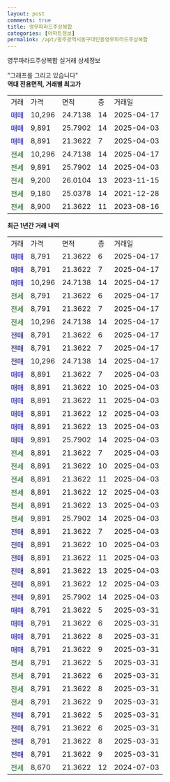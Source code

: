 ```yaml
---
layout: post
comments: true
title: 영무파라드주상복합
categories: [아파트정보]
permalink: /apt/광주광역시동구대인동영무파라드주상복합
---
```


영무파라드주상복합 실거래 상세정보

<script type="text/javascript">
  google.charts.load('current', {'packages':['line', 'corechart']});
  google.charts.setOnLoadCallback(drawChart);

  function drawChart() {
    var data = new google.visualization.DataTable();
    data.addColumn('date', '거래일');
    data.addColumn('number', "매매");
    data.addColumn('number', "전세");
    data.addColumn('number', "전매");

    data.addRows([[new Date(Date.parse("2025-04-17")), 8791, null, null], [new Date(Date.parse("2025-04-17")), 8791, null, null], [new Date(Date.parse("2025-04-17")), 10296, null, null], [new Date(Date.parse("2025-04-17")), null, 8791, null], [new Date(Date.parse("2025-04-17")), null, 8791, null], [new Date(Date.parse("2025-04-17")), null, 10296, null], [new Date(Date.parse("2025-04-17")), null, null, 8791], [new Date(Date.parse("2025-04-17")), null, null, 8791], [new Date(Date.parse("2025-04-17")), null, null, 10296], [new Date(Date.parse("2025-04-03")), 8891, null, null], [new Date(Date.parse("2025-04-03")), 8891, null, null], [new Date(Date.parse("2025-04-03")), 8891, null, null], [new Date(Date.parse("2025-04-03")), 8891, null, null], [new Date(Date.parse("2025-04-03")), 8891, null, null], [new Date(Date.parse("2025-04-03")), 9891, null, null], [new Date(Date.parse("2025-04-03")), null, 8891, null], [new Date(Date.parse("2025-04-03")), null, 8891, null], [new Date(Date.parse("2025-04-03")), null, 8891, null], [new Date(Date.parse("2025-04-03")), null, 8891, null], [new Date(Date.parse("2025-04-03")), null, 8891, null], [new Date(Date.parse("2025-04-03")), null, 9891, null], [new Date(Date.parse("2025-04-03")), null, null, 8891], [new Date(Date.parse("2025-04-03")), null, null, 8891], [new Date(Date.parse("2025-04-03")), null, null, 8891], [new Date(Date.parse("2025-04-03")), null, null, 8891], [new Date(Date.parse("2025-04-03")), null, null, 8891], [new Date(Date.parse("2025-04-03")), null, null, 9891], [new Date(Date.parse("2025-03-31")), 8791, null, null], [new Date(Date.parse("2025-03-31")), 8791, null, null], [new Date(Date.parse("2025-03-31")), 8791, null, null], [new Date(Date.parse("2025-03-31")), 8791, null, null], [new Date(Date.parse("2025-03-31")), null, 8791, null], [new Date(Date.parse("2025-03-31")), null, 8791, null], [new Date(Date.parse("2025-03-31")), null, 8791, null], [new Date(Date.parse("2025-03-31")), null, 8791, null], [new Date(Date.parse("2025-03-31")), null, null, 8791], [new Date(Date.parse("2025-03-31")), null, null, 8791], [new Date(Date.parse("2025-03-31")), null, null, 8791], [new Date(Date.parse("2025-03-31")), null, null, 8791], [new Date(Date.parse("2024-07-03")), null, 8670, null]]);

    var options = {
      hAxis: {
        format: 'yyyy/MM/dd'
      },    
      lineWidth: 0,
      pointsVisible: true,    
      title: '최근 1년간 유형별 실거래가 분포',
      legend: { position: 'bottom' }
    };

    var formatter = new google.visualization.NumberFormat({pattern:'###,###'} );
    formatter.format(data, 1);
    formatter.format(data, 2);
    
    setTimeout(function() {
        var chart = new google.visualization.LineChart(document.getElementById('columnchart_material'));
        chart.draw(data, (options));
        document.getElementById('loading').style.display = 'none';
    }, 200);
  }
</script>


<div id="loading" style="z-index:20; display: block; margin-left: 0px">"그래프를 그리고 있습니다"</div>
<div id="columnchart_material" style="width: 95%; margin-left: 0px; display: block"></div>
<!-- contents start -->
<b>역대 전용면적, 거래별 최고가</b>
<table class="sortable">
    <tr>
      <td>거래</td>
      <td>가격</td>
      <td>면적</td>
      <td>층</td>
      <td>거래일</td>
    </tr>
        <tr>
          <td><a style="color: blue">매매</a></td>
          <td>10,296</td>
          <td>24.7138</td>
          <td>14</td>
          <td>2025-04-17</td>
        </tr>            <tr>
          <td><a style="color: blue">매매</a></td>
          <td>9,891</td>
          <td>25.7902</td>
          <td>14</td>
          <td>2025-04-03</td>
        </tr>            <tr>
          <td><a style="color: blue">매매</a></td>
          <td>8,891</td>
          <td>21.3622</td>
          <td>7</td>
          <td>2025-04-03</td>
        </tr>        
        <tr>
              <td><a style="color: darkgreen">전세</a></td>
              <td>10,296</td>
              <td>24.7138</td>
              <td>14</td>
              <td>2025-04-17</td>
            </tr>            <tr>
              <td><a style="color: darkgreen">전세</a></td>
              <td>9,891</td>
              <td>25.7902</td>
              <td>14</td>
              <td>2025-04-03</td>
            </tr>            <tr>
              <td><a style="color: darkgreen">전세</a></td>
              <td>9,200</td>
              <td>26.0104</td>
              <td>13</td>
              <td>2023-11-15</td>
            </tr>            <tr>
              <td><a style="color: darkgreen">전세</a></td>
              <td>9,180</td>
              <td>25.0378</td>
              <td>14</td>
              <td>2021-12-28</td>
            </tr>            <tr>
              <td><a style="color: darkgreen">전세</a></td>
              <td>8,900</td>
              <td>21.3622</td>
              <td>11</td>
              <td>2023-08-16</td>
            </tr>        
    
</table>

<b>최근 1년간 거래 내역</b>

<table class="sortable">
    <tr>
      <td>거래</td>
      <td>가격</td>
      <td>면적</td>
      <td>층</td>
      <td>거래일</td>
    </tr>
    <tr>
      <td><a style="color: blue">매매</a></td>
      <td>8,791</td>
      <td>21.3622</td>
      <td>6</td>
      <td>2025-04-17</td>
    </tr>          <tr>
      <td><a style="color: blue">매매</a></td>
      <td>8,791</td>
      <td>21.3622</td>
      <td>7</td>
      <td>2025-04-17</td>
    </tr>          <tr>
      <td><a style="color: blue">매매</a></td>
      <td>10,296</td>
      <td>24.7138</td>
      <td>14</td>
      <td>2025-04-17</td>
    </tr>          <tr>
      <td><a style="color: darkgreen">전세</a></td>
      <td>8,791</td>
      <td>21.3622</td>
      <td>6</td>
      <td>2025-04-17</td>
    </tr>          <tr>
      <td><a style="color: darkgreen">전세</a></td>
      <td>8,791</td>
      <td>21.3622</td>
      <td>7</td>
      <td>2025-04-17</td>
    </tr>          <tr>
      <td><a style="color: darkgreen">전세</a></td>
      <td>10,296</td>
      <td>24.7138</td>
      <td>14</td>
      <td>2025-04-17</td>
    </tr>          <tr>
      <td><a style="color: darkblue">전매</a></td>
      <td>8,791</td>
      <td>21.3622</td>
      <td>6</td>
      <td>2025-04-17</td>
    </tr>          <tr>
      <td><a style="color: darkblue">전매</a></td>
      <td>8,791</td>
      <td>21.3622</td>
      <td>7</td>
      <td>2025-04-17</td>
    </tr>          <tr>
      <td><a style="color: darkblue">전매</a></td>
      <td>10,296</td>
      <td>24.7138</td>
      <td>14</td>
      <td>2025-04-17</td>
    </tr>          <tr>
      <td><a style="color: blue">매매</a></td>
      <td>8,891</td>
      <td>21.3622</td>
      <td>7</td>
      <td>2025-04-03</td>
    </tr>          <tr>
      <td><a style="color: blue">매매</a></td>
      <td>8,891</td>
      <td>21.3622</td>
      <td>10</td>
      <td>2025-04-03</td>
    </tr>          <tr>
      <td><a style="color: blue">매매</a></td>
      <td>8,891</td>
      <td>21.3622</td>
      <td>11</td>
      <td>2025-04-03</td>
    </tr>          <tr>
      <td><a style="color: blue">매매</a></td>
      <td>8,891</td>
      <td>21.3622</td>
      <td>12</td>
      <td>2025-04-03</td>
    </tr>          <tr>
      <td><a style="color: blue">매매</a></td>
      <td>8,891</td>
      <td>21.3622</td>
      <td>13</td>
      <td>2025-04-03</td>
    </tr>          <tr>
      <td><a style="color: blue">매매</a></td>
      <td>9,891</td>
      <td>25.7902</td>
      <td>14</td>
      <td>2025-04-03</td>
    </tr>          <tr>
      <td><a style="color: darkgreen">전세</a></td>
      <td>8,891</td>
      <td>21.3622</td>
      <td>7</td>
      <td>2025-04-03</td>
    </tr>          <tr>
      <td><a style="color: darkgreen">전세</a></td>
      <td>8,891</td>
      <td>21.3622</td>
      <td>10</td>
      <td>2025-04-03</td>
    </tr>          <tr>
      <td><a style="color: darkgreen">전세</a></td>
      <td>8,891</td>
      <td>21.3622</td>
      <td>11</td>
      <td>2025-04-03</td>
    </tr>          <tr>
      <td><a style="color: darkgreen">전세</a></td>
      <td>8,891</td>
      <td>21.3622</td>
      <td>12</td>
      <td>2025-04-03</td>
    </tr>          <tr>
      <td><a style="color: darkgreen">전세</a></td>
      <td>8,891</td>
      <td>21.3622</td>
      <td>13</td>
      <td>2025-04-03</td>
    </tr>          <tr>
      <td><a style="color: darkgreen">전세</a></td>
      <td>9,891</td>
      <td>25.7902</td>
      <td>14</td>
      <td>2025-04-03</td>
    </tr>          <tr>
      <td><a style="color: darkblue">전매</a></td>
      <td>8,891</td>
      <td>21.3622</td>
      <td>7</td>
      <td>2025-04-03</td>
    </tr>          <tr>
      <td><a style="color: darkblue">전매</a></td>
      <td>8,891</td>
      <td>21.3622</td>
      <td>10</td>
      <td>2025-04-03</td>
    </tr>          <tr>
      <td><a style="color: darkblue">전매</a></td>
      <td>8,891</td>
      <td>21.3622</td>
      <td>11</td>
      <td>2025-04-03</td>
    </tr>          <tr>
      <td><a style="color: darkblue">전매</a></td>
      <td>8,891</td>
      <td>21.3622</td>
      <td>13</td>
      <td>2025-04-03</td>
    </tr>          <tr>
      <td><a style="color: darkblue">전매</a></td>
      <td>8,891</td>
      <td>21.3622</td>
      <td>12</td>
      <td>2025-04-03</td>
    </tr>          <tr>
      <td><a style="color: darkblue">전매</a></td>
      <td>9,891</td>
      <td>25.7902</td>
      <td>14</td>
      <td>2025-04-03</td>
    </tr>          <tr>
      <td><a style="color: blue">매매</a></td>
      <td>8,791</td>
      <td>21.3622</td>
      <td>5</td>
      <td>2025-03-31</td>
    </tr>          <tr>
      <td><a style="color: blue">매매</a></td>
      <td>8,791</td>
      <td>21.3622</td>
      <td>6</td>
      <td>2025-03-31</td>
    </tr>          <tr>
      <td><a style="color: blue">매매</a></td>
      <td>8,791</td>
      <td>21.3622</td>
      <td>8</td>
      <td>2025-03-31</td>
    </tr>          <tr>
      <td><a style="color: blue">매매</a></td>
      <td>8,791</td>
      <td>21.3622</td>
      <td>9</td>
      <td>2025-03-31</td>
    </tr>          <tr>
      <td><a style="color: darkgreen">전세</a></td>
      <td>8,791</td>
      <td>21.3622</td>
      <td>5</td>
      <td>2025-03-31</td>
    </tr>          <tr>
      <td><a style="color: darkgreen">전세</a></td>
      <td>8,791</td>
      <td>21.3622</td>
      <td>6</td>
      <td>2025-03-31</td>
    </tr>          <tr>
      <td><a style="color: darkgreen">전세</a></td>
      <td>8,791</td>
      <td>21.3622</td>
      <td>8</td>
      <td>2025-03-31</td>
    </tr>          <tr>
      <td><a style="color: darkgreen">전세</a></td>
      <td>8,791</td>
      <td>21.3622</td>
      <td>9</td>
      <td>2025-03-31</td>
    </tr>          <tr>
      <td><a style="color: darkblue">전매</a></td>
      <td>8,791</td>
      <td>21.3622</td>
      <td>5</td>
      <td>2025-03-31</td>
    </tr>          <tr>
      <td><a style="color: darkblue">전매</a></td>
      <td>8,791</td>
      <td>21.3622</td>
      <td>6</td>
      <td>2025-03-31</td>
    </tr>          <tr>
      <td><a style="color: darkblue">전매</a></td>
      <td>8,791</td>
      <td>21.3622</td>
      <td>8</td>
      <td>2025-03-31</td>
    </tr>          <tr>
      <td><a style="color: darkblue">전매</a></td>
      <td>8,791</td>
      <td>21.3622</td>
      <td>9</td>
      <td>2025-03-31</td>
    </tr>          <tr>
      <td><a style="color: darkgreen">전세</a></td>
      <td>8,670</td>
      <td>21.3622</td>
      <td>12</td>
      <td>2024-07-03</td>
    </tr>      </table>
<!-- contents end -->    

